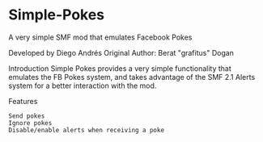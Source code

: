 # Simple-Pokes
A very simple SMF mod that emulates Facebook Pokes

Developed by Diego Andrés
Original Author: Berat "grafitus" Dogan

Introduction
Simple Pokes provides a very simple functionality that emulates the FB Pokes system, and takes advantage of the SMF 2.1 Alerts system for a better interaction with the mod.

Features

    Send pokes
    Ignore pokes
    Disable/enable alerts when receiving a poke



